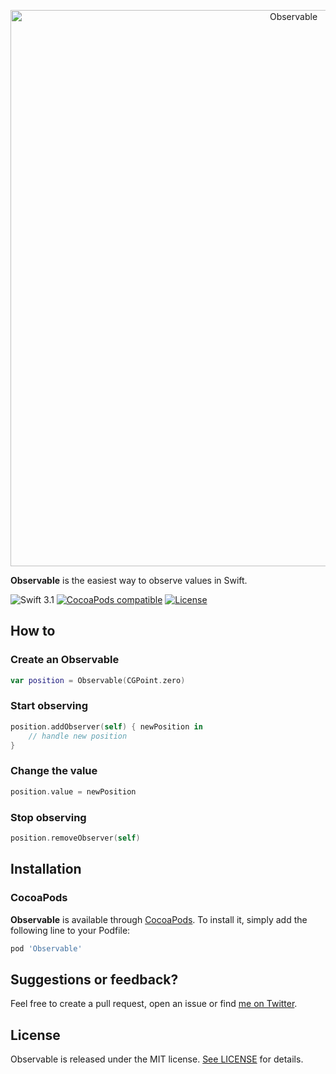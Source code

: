 <p align="center">
    <img src="art/header.png" width="890" alt="Observable"/>
</p>

**Observable** is the easiest way to observe values in Swift.

![Swift 3.1](https://img.shields.io/badge/Swift-3.1-orange.svg)
[![CocoaPods compatible](https://img.shields.io/cocoapods/v/Observable.svg)](#cocoapods)
[![License](http://img.shields.io/:license-mit-blue.svg)](http://doge.mit-license.org)


## How to

### Create an Observable

```swift
var position = Observable(CGPoint.zero)
```

### Start observing

```swift
position.addObserver(self) { newPosition in
    // handle new position
}
```

### Change the value

```swift
position.value = newPosition
```

### Stop observing

```swift
position.removeObserver(self)
```

## Installation

### CocoaPods

**Observable** is available through [CocoaPods](http://cocoapods.org). To install
it, simply add the following line to your Podfile:

```ruby
pod 'Observable'
```

## Suggestions or feedback?

Feel free to create a pull request, open an issue or find [me on Twitter](https://twitter.com/roberthein).

## License

Observable is released under the MIT license. [See LICENSE](https://github.com/roberthein/Observable/blob/master/LICENSE) for details.
